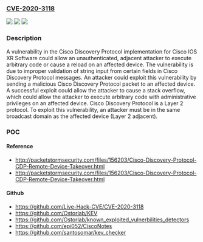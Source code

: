 ### [CVE-2020-3118](https://cve.mitre.org/cgi-bin/cvename.cgi?name=CVE-2020-3118)
![](https://img.shields.io/static/v1?label=Product&message=Cisco%20IOS%20XR%20Software%20&color=blue)
![](https://img.shields.io/static/v1?label=Version&message=n%2Fa&color=blue)
![](https://img.shields.io/static/v1?label=Vulnerability&message=CWE-134&color=brighgreen)

### Description

A vulnerability in the Cisco Discovery Protocol implementation for Cisco IOS XR Software could allow an unauthenticated, adjacent attacker to execute arbitrary code or cause a reload on an affected device. The vulnerability is due to improper validation of string input from certain fields in Cisco Discovery Protocol messages. An attacker could exploit this vulnerability by sending a malicious Cisco Discovery Protocol packet to an affected device. A successful exploit could allow the attacker to cause a stack overflow, which could allow the attacker to execute arbitrary code with administrative privileges on an affected device. Cisco Discovery Protocol is a Layer 2 protocol. To exploit this vulnerability, an attacker must be in the same broadcast domain as the affected device (Layer 2 adjacent).

### POC

#### Reference
- http://packetstormsecurity.com/files/156203/Cisco-Discovery-Protocol-CDP-Remote-Device-Takeover.html
- http://packetstormsecurity.com/files/156203/Cisco-Discovery-Protocol-CDP-Remote-Device-Takeover.html

#### Github
- https://github.com/Live-Hack-CVE/CVE-2020-3118
- https://github.com/Ostorlab/KEV
- https://github.com/Ostorlab/known_exploited_vulnerbilities_detectors
- https://github.com/epi052/CiscoNotes
- https://github.com/santosomar/kev_checker

